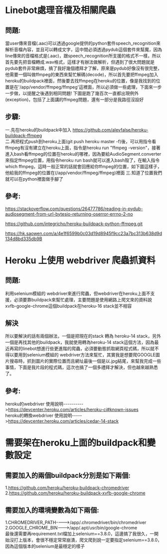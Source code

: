 Linebot處理音檔及相關爬蟲
====
問題:
-------  
當user傳來音檔(.aac)可以透過google提供的python套件speech_recognition來解析音檔內容，並且可以轉成文字，這中間必須透過pydub這個套件來幫魔，因為line傳來的音檔格式是(.aac)，跟speech_recognition所支援的格式不一樣，所以首先要先把音檔轉成.wav格式，這樣才有辦法做解析，但遇到了很大問題就是pydub套件非常麻煩，搞了我好幾個禮拜才了解，原來是pydub好像沒有很完整，他需要一個叫做ffmpeg的東西來幫忙解碼(decode)，所以首先要把ffmpeg加入heroku的buildpack裡面，然後要去找ffmpeg在heroku的位置，像是我找到的位置是在'/app/vendor/ffmpeg/ffmpeg'這裡面，所以必須做一些處理，下面來一步一步做，以提醒之後遇到相同問題!
下圖是跑了幾百次一直都出現例外(exception)，包括了上面講的ffmpeg問題，還有一部分是我路徑沒設好

步驟: 
------- 
一.先在heroku的buildpack中加入 https://github.com/alevfalse/heroku-buildpack-ffmpeg    
二.再把程式push到heroku上面(git push heroku master -f)後，可以用指令看ffmpeg有沒有建立在heroku上面，指令是heroku run "ffmpeg -version"，接著進入bash看ffmpeg的位置在heroku的哪裡，因為要給AudioSegment.converter來指定ffmpeg位置，用指令heroku run bash就可以進入bash殼了，在輸入指令which ffmpeg，這時ㄧ般正常的話就會回應給你ffmpeg的位置，如下圖這樣子，他給我的ffmpeg的位置在(/app/vendor/ffmpeg/ffmpeg)裡面
三.知道了位置我們就可以在python裡面做手腳了

參考:
-------  
https://stackoverflow.com/questions/26477786/reading-in-pydub-audiosegment-from-url-bytesio-returning-oserror-errno-2-no

https://github.com/integricho/heroku-buildpack-python-ffmpeg.git

https://hk.saowen.com/a/4e1f6599b0c03d19d8945f9cc23a7bc313b638d9d134d8bd335db9B    

Heroku 上使用 webdriver 爬蟲抓資料
====

問題:
-------  

利用selenium模組的 webdriver來進行爬蟲，但webdriver在heroku上面不支援，必須要靠buildpack來幫忙處理，主要問題是使用網路上爬文來的資料說xvfb-google-chrome這個buildpack在heroku-16 stack並不相容

解決
-------  

所以要解決的話有兩個辦法，一個是把現在的stack 轉為 heroku-14 stack，另外一個是再找其他的buildpack，我就使用轉為heroku-14 stack這個方法，因為最近再寫的linebot想進行些更進階的爬蟲，必須要動態抓取網頁程式碼，所以就不得以要用到selenium模組的 webdriver方法來幫忙，其實我是想要爬GOOGLE圖片搜尋時，抓到圖片的實際位置而且網址最後一個是以.jpg結尾，來幫我完成一些事情，下面是我片段的程式碼，這次也搞了一個多禮拜才解決，但也越來越熟悉了。

參考:
------- 

heroku的webdriver 使用說明---------->https://devcenter.heroku.com/articles/heroku-ci#known-issues    
heroku的轉換webdriver 使用說明----->https://devcenter.heroku.com/articles/cedar-14-stack   

需要架在heroku上面的buildpack和變數設定
====
需要加入的兩個buildpack分別是如下兩個:
------- 

1.https://github.com/heroku/heroku-buildpack-chromedriver   
2.https://github.com/heroku/heroku-buildpack-xvfb-google-chrome   

需要加入的環境變數為如下兩個:
------- 
1.CHROMEDRIVER_PATH---->/app/.chromedriver/bin/chromedriver   
2.GOOGLE_CHROME_BIN--->/app/.apt/usr/bin/google-chrome    
最後還需要再requirement.txt檔加上selenium==3.8.0，這邊搞了我很久，一開始沒打上版本，會很不穩定常常崩潰，爬文爬到說一定要指定selenium==3.8.0，因為這個版本的selenium是最穩定的樣子


